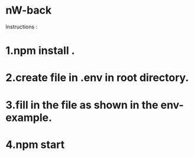 # nW-back

Instructions :

# 1.npm install .

# 2.create file in .env in root directory.

# 3.fill in the file as shown in the env-example.

# 4.npm start
